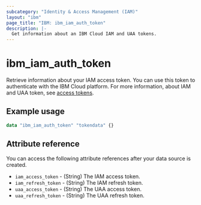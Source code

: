 ```yaml
---
subcategory: "Identity & Access Management (IAM)"
layout: "ibm"
page_title: "IBM: ibm_iam_auth_token"
description: |-
  Get information about an IBM Cloud IAM and UAA tokens.
---
```


# ibm_iam_auth_token

Retrieve information about your IAM access token. You can use this token to authenticate with the IBM Cloud platform. For more information, about IAM and UAA token, see [access tokens](https://cloud.ibm.com/docs/appid?topic=appid-tokens).

## Example usage

```terraform
data "ibm_iam_auth_token" "tokendata" {}
```

## Attribute reference

You can access the following attribute references after your data source is created.

- `iam_access_token`  - (String) The IAM access token.
- `iam_refresh_token` - (String) The IAM refresh token.
- `uaa_access_token` - (String) The UAA access token.
- `uaa_refresh_token` - (String) The UAA refresh token.
  
